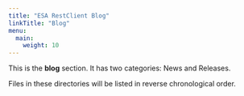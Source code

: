 ```yaml
---
title: "ESA RestClient Blog"
linkTitle: "Blog"
menu:
  main:
    weight: 10
---
```



This is the **blog** section. It has two categories: News and Releases.

Files in these directories will be listed in reverse chronological order.

